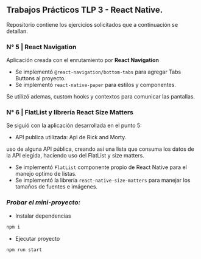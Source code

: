 ## Trabajos Prácticos TLP 3 - React Native.

Repositorio contiene los ejercicios solicitados que a continuación se detallan. 


### N° 5 | React Navigation

Aplicación creada con el enrutamiento por **React Navigation**
- Se implementó `@react-navigation/bottom-tabs` para agregar Tabs Buttons al proyecto.
- Se implementó `react-native-paper` para estilos y componentes.

Se utilizó ademas, custom hooks y contextos para comunicar las pantallas.


### N° 6 | FlatList y librería React Size Matters

Se siguió con la aplicación desarrollada en el punto 5:

- API publica utilizada: Api de Rick and Morty.

 uso de
alguna API pública, creando así una lista que consuma los datos
de la API elegida, haciendo uso del FlatList y size matters.

- Se implementó `FlatList` componente propio de React Native para el manejo optimo de listas.
- Se implementó la librería `react-native-size-matters` para manejar los tamaños de fuentes e imágenes.


### *Probar el mini-proyecto:*

- Instalar dependencias
```bash
npm i
```
- Ejecutar proyecto

```bash
npm run start
```